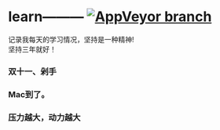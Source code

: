 # learn——— [![AppVeyor branch](https://img.shields.io/badge/%E6%9D%A8-%E6%96%B9%E6%B6%9B-green.svg?style=flat-square)](https://weibo.com/237800789)  

记录我每天的学习情况，坚持是一种精神!   
坚持三年就好！

### 双十一、剁手
### Mac到了。
### 压力越大，动力越大
